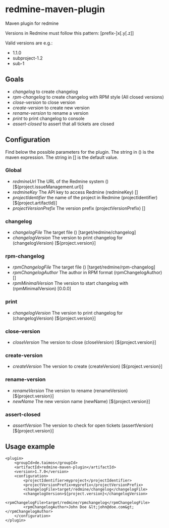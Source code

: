 # redmine-maven-plugin

Maven plugin for redmine

Versions in Redmine must follow this pattern: [prefix-]x[.y[.z]]

Valid versions are e.g.:

* 1.1.0
* subproject-1.2
* sub-1


## Goals

* _changelog_ to create changelog
* _rpm-changelog_ to create changelog with RPM style (All closed versions)
* _close-version_ to close version
* _create-version_ to create new version
* _rename-version_ to rename a version
* _print_ to print changelog to console
* _assert-closed_ to assert that all tickets are closed

## Configuration

Find below the possible parameters for the plugin. The string in () is the maven expression. The string in [] is the default value. 

### Global

* _redmineUrl_ The URL of the Redmine system () [${project.issueManagement.url}] 
* _redmineKey_ The API key to access Redmine (redmineKey) []
* _projectIdentifier_ the name of the project in Redmine (projectIdentifier) [${project.artifactId}]
* _projectVersionPrefix_ The version prefix (projectVersionPrefix) []

### changelog

* _changelogFile_ The target file () [target/redmine/changelog]
* _changelogVersion_ The version to print changelog for (changelogVersion) [${project.version}]

### rpm-changelog

* _rpmChangelogFile_ The target file () [target/redmine/rpm-changelog]
* _rpmChangelogAuthor_ The author in RPM format (rpmChangelogAuthor) []
* _rpmMinimalVersion_ The version to start changelog with (rpmMinimalVersion) [0.0.0]

### print

* _changelogVersion_ The version to print changelog for (changelogVersion) [${project.version}]

### close-version
* _closeVersion_ The version to close (closeVersion) [${project.version}]

### create-version
* _createVersion_ The version to create (createVersion) [${project.version}]

### rename-version
* _renameVersion_ The version to rename (renameVersion) [${project.version}]
* _newName_ The new version name (newName) [${project.version}]

### assert-closed
* _assertVersion_ The version to check for open tickets (assertVersion) [${project.version}]

## Usage example

	<plugin>
		<groupId>de.taimos</groupId>
		<artifactId>redmine-maven-plugin</artifactId>
		<version>1.7.0</version>
		<configuration>
			<projectIdentifier>myproject</projectIdentifier>
			<projectVersionPrefix>myprefix</projectVersionPrefix>
			<changelogFile>target/redmine/changelog</changelogFile>
			<changelogVersion>${project.version}</changelogVersion>
			<rpmChangelogFile>target/redmine/rpmchangelog</rpmChangelogFile>
			<rpmChangelogAuthor>John Doe &lt;john@doe.com&gt;</rpmChangelogAuthor>
		</configuration>
	</plugin>

